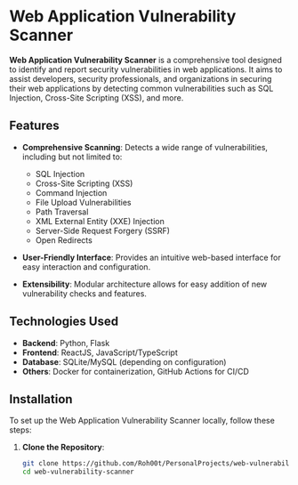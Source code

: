 # Web Application Vulnerability Scanner

**Web Application Vulnerability Scanner** is a comprehensive tool designed to identify and report security vulnerabilities in web applications. It aims to assist developers, security professionals, and organizations in securing their web applications by detecting common vulnerabilities such as SQL Injection, Cross-Site Scripting (XSS), and more.

## Features

- **Comprehensive Scanning**: Detects a wide range of vulnerabilities, including but not limited to:
  - SQL Injection
  - Cross-Site Scripting (XSS)
  - Command Injection
  - File Upload Vulnerabilities
  - Path Traversal
  - XML External Entity (XXE) Injection
  - Server-Side Request Forgery (SSRF)
  - Open Redirects

- **User-Friendly Interface**: Provides an intuitive web-based interface for easy interaction and configuration.

- **Extensibility**: Modular architecture allows for easy addition of new vulnerability checks and features.

## Technologies Used

- **Backend**: Python, Flask
- **Frontend**: ReactJS, JavaScript/TypeScript
- **Database**: SQLite/MySQL (depending on configuration)
- **Others**: Docker for containerization, GitHub Actions for CI/CD

## Installation

To set up the Web Application Vulnerability Scanner locally, follow these steps:

1. **Clone the Repository**:

   ```bash
   git clone https://github.com/Roh00t/PersonalProjects/web-vulnerability-scanner.git
   cd web-vulnerability-scanner